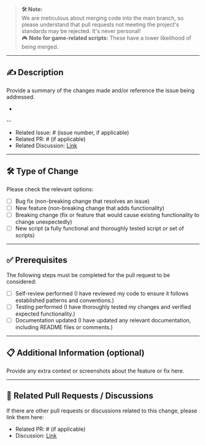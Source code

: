 > **🛠️ Note:**  
> We are meticulous about merging code into the main branch, so please understand that pull requests not meeting the project's standards may be rejected. It's never personal!  
> 🎮 **Note for game-related scripts:** These have a lower likelihood of being merged.

---

## ✍️ Description
Provide a summary of the changes made and/or reference the issue being addressed.

- 

-- 

- Related Issue: # (issue number, if applicable)  
- Related PR: # (if applicable)  
- Related Discussion: [Link](https://github.com/community-scripts/ProxmoxVE/discussions)  

---

## 🛠️ Type of Change
Please check the relevant options:  
- [ ] Bug fix (non-breaking change that resolves an issue)  
- [ ] New feature (non-breaking change that adds functionality)  
- [ ] Breaking change (fix or feature that would cause existing functionality to change unexpectedly)  
- [ ] New script (a fully functional and thoroughly tested script or set of scripts)  

---

## ✅ Prerequisites
The following steps must be completed for the pull request to be considered:  
- [ ] Self-review performed (I have reviewed my code to ensure it follows established patterns and conventions.)  
- [ ] Testing performed (I have thoroughly tested my changes and verified expected functionality.)  
- [ ] Documentation updated (I have updated any relevant documentation, including README files or comments.)  

---

## 📋 Additional Information (optional)
Provide any extra context or screenshots about the feature or fix here.  

---

## 🔗 Related Pull Requests / Discussions
If there are other pull requests or discussions related to this change, please link them here:  
- Related PR: # (if applicable)  
- Discussion: [Link](https://github.com/community-scripts/ProxmoxVE/discussions)  
